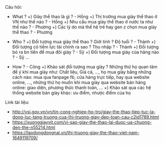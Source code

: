Câu hỏi:

- What ?
  +) Giày thể thao là gì ? - Hồng
  +) Thị trường mua giày thể thao ở VN như thế nào ? - Hồng
  +) Nhu cầu mua giày thể thao ở nước ta như thế nào ? - Phương
  +) Các lý do mà thế hệ trẻ hay gen z chọn mua giày thể thao ? - Phương

- Who ?
  +) Đối tượng mua giày thể thao ? Giới tính ? Độ tuổi ? - Thành
  +) Đối tượng có tiềm lực tài chính ra sao ? Thu nhập ? - Thành
  +) Đối tượng bỏ ra bn tiền để mua đôi giày ? - Sỹ
  +) Đối tượng mua giày của hãng nào ? - Sỹ
  ...

- How ? - Công
  +) Khảo sát đối tượng mua giày ? Những thứ họ quan tâm để ý khi mua giày như: Chất liệu, Giá cả, ..., họ mua giày bằng những cách nào: mua qua fanpage fb, cửa hàng trực tiếp, hay qua website online, ..., những thứ họ muốn khi mua giày qua website bán hàng online: giao diện, phương thức thanh toán, ...
  +) Khảo sát qua các hệ thống website bán giày khác: ưu điểm, nhược điểm của họ

Link tài liệu:

- http://vsi.gov.vn/vn/tin-cong-nghiep-ho-tro/giay-the-thao-tiep-tuc-la-dong-luc-tang-truong-cua-thi-truong-giay-dep-toan-cau-c2id1789.html
- https://xuonggiayvit.com/vi-sao-giay-the-thao-lai-duoc-ua-chuong-den-the-n55214.html
- https://laodongdongnai.vn/thi-truong-giay-the-thao-viet-nam-1649119709/
